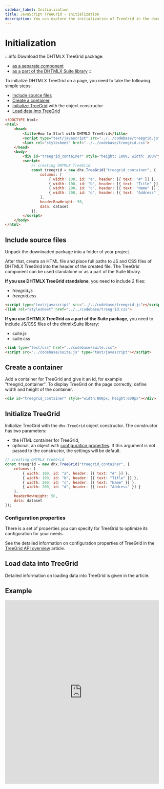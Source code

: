 ```yaml
---
sidebar_label: Initialization
title: JavaScript TreeGrid - Initialization 
description: You can explore the initialization of TreeGrid in the documentation of the DHTMLX JavaScript UI library. Browse developer guides and API reference, try out code examples and live demos, and download a free 30-day evaluation version of DHTMLX Suite.
---
```


# Initialization

:::info
Download the DHTMLX TreeGrid package:

- [as a separate component](https://dhtmlx.com/docs/products/dhtmlxTreeGrid/download.shtml)
- [as a part of the DHTMLX Suite library](https://dhtmlx.com/docs/products/dhtmlxSuite/download.shtml)
:::

To initialize DHTMLX TreeGrid on a page, you need to take the following simple steps:

- [Include source files](#include-source-files)
- [Create a container](#create-a-container)
- [Initialize TreeGrid](#initialize-grid) with the object constructor
- [Load data into TreeGrid](#load-data-into-treegrid)

~~~html title="index.html"
<!DOCTYPE html>
<html>
    <head>
        <title>How to Start with DHTMLX TreeGrid</title>         
        <script type="text/javascript" src="../../codebase/treegrid.js"></script>
        <link rel="stylesheet" href="../../codebase/treegrid.css">
    </head>
    <body>
    	<div id="treegrid_container" style="height: 100%; width: 100%"></div>
        <script>
            // creating DHTMLX TreeGrid 
            const treegrid = new dhx.TreeGrid("treegrid_container", {
    			columns: [
        			{ width: 100, id: "a", header: [{ text: "#" }] },
        			{ width: 100, id: "b", header: [{ text: "Title" }] },
        			{ width: 200, id: "c", header: [{ text: "Name" }] },
        			{ width: 200, id: "d", header: [{ text: "Address" }] }
    			],
    			headerRowHeight: 50,
    			data: dataset
			});
        </script>
    </body>
</html>
~~~

## Include source files

Unpack the downloaded package into a folder of your project.

After that, create an HTML file and place full paths to JS and CSS files of DHTMLX TreeGrid into the header of the created file. The TreeGrid component can be used standalone or as a part of the Suite library.

**If you use DHTMLX TreeGrid standalone**, you need to include 2 files:

- *treegrid.js*
- *treegrid.css*

~~~html
<script type="text/javascript" src="../../codebase/treegrid.js"></script>
<link rel="stylesheet" href="../../codebase/treegrid.css">
~~~

**If you use DHTMLX TreeGrid as a part of the Suite package**, you need to include JS/CSS files of the dhtmlxSuite library:

- suite.js
- suite.css

~~~html
<link type="text/css" href="../codebase/suite.css">
<script src="../codebase/suite.js" type="text/javascript"></script>
~~~

## Create a container

Add a container for TreeGrid and give it an id, for example "treegrid_container". To display TreeGrid on the page correctly, define width and height of the container.

~~~html title="index.html"
<div id="treegrid_container" style="width:800px; height:600px"></div>
~~~

## Initialize TreeGrid

Initialize TreeGrid with the `dhx.TreeGrid` object constructor. The constructor has two parameters:

- the HTML container for TreeGrid,
- optional, an object with [configuration properties](#configuration-properties). If this argument is not passed to the constructor, the settings will be default.

~~~js title="index.js"
// creating DHTMLX TreeGrid
const treegrid = new dhx.TreeGrid("treegrid_container", {
    columns: [
        { width: 100, id: "a", header: [{ text: "#" }] },
        { width: 100, id: "b", header: [{ text: "Title" }] },
        { width: 200, id: "c", header: [{ text: "Name" }] },
        { width: 200, id: "d", header: [{ text: "Address" }] }
    ],
    headerRowHeight: 50,
    data: dataset
});
~~~

### Configuration properties

There is a set of properties you can specify for TreeGrid to optimize its configuration for your needs. 

See the detailed information on configuration properties of TreeGrid in the [TreeGrid API overview](treegrid/api/api_overview.md#treegrid-properties) article.

## Load data into TreeGrid

Detailed information on loading data into TreeGrid is given in the [](treegrid/data_loading.md) article.

## Example

<iframe src="https://snippet.dhtmlx.com/kob9385v?mode=js" frameborder="0" class="snippet_iframe" width="100%" height="600"></iframe>